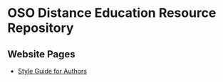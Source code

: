 # OSO Distance Education Resource Repository

## Website Pages
- [Style Guide for Authors](authors-style-guide)
